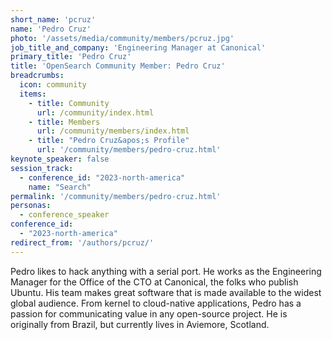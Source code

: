 ```yaml
---
short_name: 'pcruz'
name: 'Pedro Cruz'
photo: '/assets/media/community/members/pcruz.jpg'
job_title_and_company: 'Engineering Manager at Canonical'
primary_title: 'Pedro Cruz'
title: 'OpenSearch Community Member: Pedro Cruz'
breadcrumbs:
  icon: community
  items:
    - title: Community
      url: /community/index.html
    - title: Members
      url: /community/members/index.html
    - title: "Pedro Cruz&apos;s Profile"
      url: '/community/members/pedro-cruz.html'
keynote_speaker: false
session_track: 
  - conference_id: "2023-north-america"
    name: "Search"
permalink: '/community/members/pedro-cruz.html'
personas:
  - conference_speaker
conference_id:
  - "2023-north-america"
redirect_from: '/authors/pcruz/'
---
```


Pedro likes to hack anything with a serial port. He works as the Engineering Manager for the Office of the CTO at Canonical, the folks who publish Ubuntu. His team makes great software that is made available to the widest global audience. From kernel to cloud-native applications, Pedro has a passion for communicating value in any open-source project. He is originally from Brazil, but currently lives in Aviemore, Scotland.
